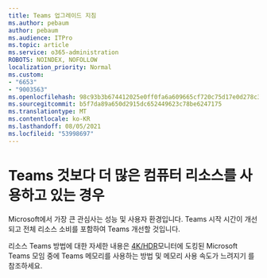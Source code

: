 ```yaml
---
title: Teams 업그레이드 지침
ms.author: pebaum
author: pebaum
ms.audience: ITPro
ms.topic: article
ms.service: o365-administration
ROBOTS: NOINDEX, NOFOLLOW
localization_priority: Normal
ms.custom:
- "6653"
- "9003563"
ms.openlocfilehash: 98c93b3b674412025e0ff0fa6a609665cf720c75d17e0d278c3abe123d5ec01c
ms.sourcegitcommit: b5f7da89a650d2915dc652449623c78be6247175
ms.translationtype: MT
ms.contentlocale: ko-KR
ms.lasthandoff: 08/05/2021
ms.locfileid: "53998697"
---
```

# <a name="teams-is-using-more-computer-resources-than-expected"></a>Teams 것보다 더 많은 컴퓨터 리소스를 사용하고 있는 경우

Microsoft에서 가장 큰 관심사는 성능 및 사용자 환경입니다. Teams 시작 시간이 개선되고 전체 리소스 소비를 포함하여 Teams 개선할 것입니다.  

리소스 Teams 방법에 대한 자세한 내용은 [](https://docs.microsoft.com/microsoftteams/teams-memory-usage-perf) [4K/HDR](https://docs.microsoft.com/MicrosoftTeams/troubleshoot/known-issues/teams-slow-video-meetings-laptops-4k)모니터에 도킹된 Microsoft Teams 모임 중에 Teams 메모리를 사용하는 방법 및 메모리 사용 속도가 느려지기 를 참조하세요.
